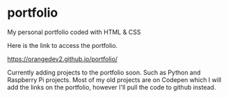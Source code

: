 # portfolio
My personal portfolio coded with HTML &amp; CSS

Here is the link to access the portfolio.

https://orangedev2.github.io/portfolio/

Currently adding projects to the portfolio soon.  Such as Python and Raspberry Pi projects.  Most of my old projects are on Codepen which I will add the links on the portfolio, however I'll pull the code to github instead.

